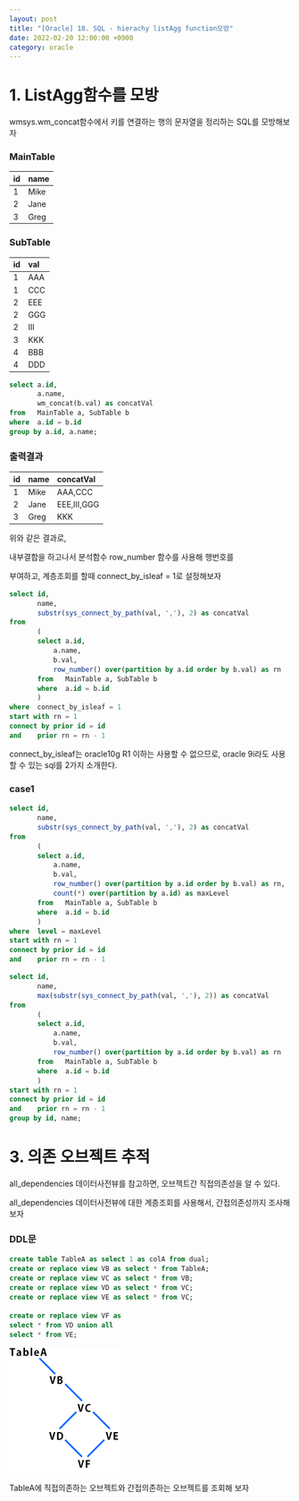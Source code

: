 ```yaml
---
layout: post
title: "[Oracle] 18. SQL - hierachy listAgg function모방"
date: 2022-02-20 12:00:00 +0900
category: oracle
---
```


# 1. ListAgg함수를 모방

wmsys.wm_concat함수에서 키를 연결하는 행의 문자열을 정리하는 SQL를 모방해보자

### MainTable

| id | name |
| :--- | :--- |
| 1 | Mike |
| 2 | Jane | 
| 3 | Greg |


### SubTable

| id | val |
| :--- | :--- |
| 1 | AAA |
| 1 | CCC |
| 2 | EEE |
| 2 | GGG |
| 2 | III |
| 3 | KKK |
| 4 | BBB |
| 4 | DDD |

```sql
select a.id,
       a.name,
       wm_concat(b.val) as concatVal
from   MainTable a, SubTable b
where  a.id = b.id
group by a.id, a.name;
```

### 출력결과

| id | name | concatVal |
| :--- | :--- | :--- |
| 1 | Mike | AAA,CCC |
| 2 | Jane | EEE,III,GGG |
| 3 | Greg | KKK |


위와 같은 결과로, 

내부결합을 하고나서 분석함수 row_number 함수를 사용해 행번호를 

부여하고, 계층조회를 할때 connect_by_isleaf = 1로 설정해보자

```sql
select id,
       name,
       substr(sys_connect_by_path(val, ','), 2) as concatVal
from   
       (
       select a.id,
           a.name,
           b.val,
           row_number() over(partition by a.id order by b.val) as rn
       from   MainTable a, SubTable b
       where  a.id = b.id
       )
where  connect_by_isleaf = 1
start with rn = 1
connect by prior id = id
and    prior rn = rn - 1
```


connect_by_isleaf는 oracle10g R1 이하는 사용할 수 없으므로, oracle 9i라도 사용할 수 있는 sql를 2가지 소개한다.

### case1

```sql
select id,
       name,
       substr(sys_connect_by_path(val, ','), 2) as concatVal
from   
       (
       select a.id,
           a.name,
           b.val,
           row_number() over(partition by a.id order by b.val) as rn,
           count(*) over(partition by a.id) as maxLevel
       from   MainTable a, SubTable b
       where  a.id = b.id
       )
where  level = maxLevel
start with rn = 1
connect by prior id = id
and    prior rn = rn - 1
```

```sql
select id,
       name,
       max(substr(sys_connect_by_path(val, ','), 2)) as concatVal
from   
       (
       select a.id,
           a.name,
           b.val,
           row_number() over(partition by a.id order by b.val) as rn
       from   MainTable a, SubTable b
       where  a.id = b.id
       )
start with rn = 1
connect by prior id = id
and    prior rn = rn - 1
group by id, name;
```

# 3. 의존 오브젝트 추적

all_dependencies 데이터사전뷰를 참고하면, 오브젝트간 직접의존성을 알 수 있다.

all_dependencies 데이터사전뷰에 대한 계층조회를 사용해서, 간접의존성까지 조사해보자

### DDL문

```sql
create table TableA as select 1 as colA from dual;
create or replace view VB as select * from TableA;
create or replace view VC as select * from VB;
create or replace view VD as select * from VC;
create or replace view VE as select * from VC;

create or replace view VF as 
select * from VD union all
select * from VE;
```

![alt text](/public/img/sql_01.gif)

TableA에 직접의존하는 오브젝트와 간접의존하는 오브젝트를 조회해 보자

